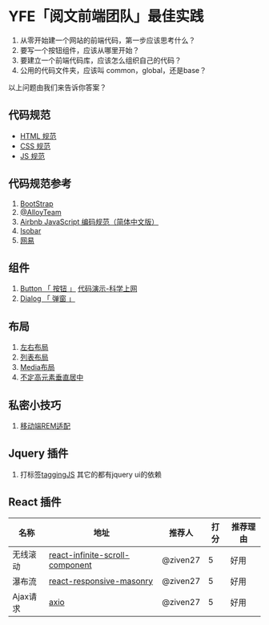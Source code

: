 # YFE「阅文前端团队」最佳实践

1. 从零开始建一个网站的前端代码，第一步应该思考什么？
2. 要写一个按钮组件，应该从哪里开始？
3. 要建立一个前端代码库，应该怎么组织自己的代码？
4. 公用的代码文件夹，应该叫 common，global，还是base？

以上问题由我们来告诉你答案？

## 代码规范

- [HTML 规范](https://yued-fe.github.io/YFE-BP/posts/styleguide/html)
- [CSS 规范](https://yued-fe.github.io/YFE-BP//posts/styleguide/css)
- [JS 规范](https://yued-fe.github.io/YFE-BP//posts/styleguide/js)

## 代码规范参考

1. [BootStrap](https://codeguide.bootcss.com/)
2. [@AlloyTeam](http://alloyteam.github.io/CodeGuide/)
3. [Airbnb JavaScript 编码规范（简体中文版）](https://github.com/yuche/javascript#table-of-contents)
4. [Isobar](http://coderlmn.github.io/code-standards/)
5. [网易](http://nec.netease.com/standard)

## 组件

1. [Button 「 按钮 」](https://yued-fe.github.io/YFE-BP/posts/components/button) [代码演示-科学上网](https://codesandbox.io/s/82nvx28459)
2. [Dialog 「 弹窗 」](https://yued-fe.github.io/YFE-BP/components/Dialog/index.html)

## 布局
1. [左右布局](https://codepen.io/ziven27/pen/pYyXoB?editors=1100)
2. [列表布局](https://codepen.io/ziven27/pen/rReExa?editors=1100)
3. [Media布局](https://codepen.io/ziven27/pen/EMKzza?editors=1100) 
4. [不定高元素垂直居中](https://codepen.io/ziven27/pen/Ygqbxq?editors=1100)

## 私密小技巧
1. [ 移动端REM适配 ](https://www.zhangxinxu.com/wordpress/2016/08/vw-viewport-responsive-layout-typography/)

## Jquery 插件

1. 打标签[taggingJS](http://sniperwolf.github.io/taggingJS/) 其它的都有jquery ui的依赖

## React 插件

| 名称   | 地址 |  推荐人 | 打分 | 推荐理由 |
|--------|-------------|------|------|------|
| 无线滚动 | [react-infinite-scroll-component](https://github.com/ankeetmaini/react-infinite-scroll-component)| @ziven27 | 5 | 好用 |
| 瀑布流 | [react-responsive-masonry](https://github.com/xuopled/react-responsive-masonry)| @ziven27 | 5 | 好用 |
| Ajax请求 | [axio](https://github.com/axios/axios)| @ziven27 | 5 | 好用 |
